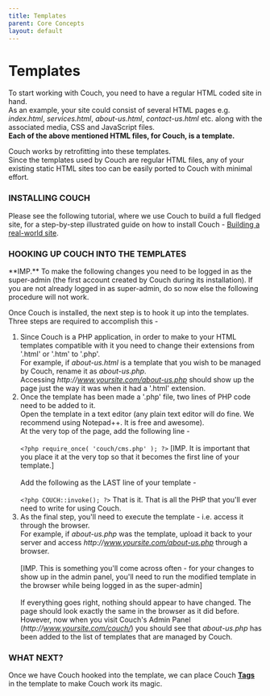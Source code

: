 ```yaml
---
title: Templates
parent: Core Concepts
layout: default
---
```


# Templates

To start working with Couch, you need to have a regular HTML coded site in hand.<br/>
As an example, your site could consist of several HTML pages e.g. _index.html_, _services.html_, _about-us.html_, _contact-us.html_ etc. along with the associated media, CSS and JavaScript files.<br/>
**Each of the above mentioned HTML files, for Couch, is a template.**

Couch works by retrofitting into these templates.<br/>
Since the templates used by Couch are regular HTML files, any of your existing static HTML sites too can be easily ported to Couch with minimal effort.

### INSTALLING COUCH

Please see the following tutorial, where we use Couch to build a full fledged site, for a step-by-step illustrated guide on how to install Couch - [Building a real-world site](../tutorials/portfolio-site/building-a-real-world-site.html).

### HOOKING UP COUCH INTO THE TEMPLATES

<p class="error">**IMP.** To make the following changes you need to be logged in as the super-admin (the first account created by Couch during its installation). If you are not already logged in as super-admin, do so now else the following procedure will not work.</p>

Once Couch is installed, the next step is to hook it up into the templates.<br/>
Three steps are required to accomplish this -

1.  Since Couch is a PHP application, in order to make to your HTML templates compatible with it you need to change their extensions from '.html' or '.htm' to '.php'.<br/>
    For example, if _about-us.html_ is a template that you wish to be managed by Couch, rename it as _about-us.php_.<br/>
    Accessing _http&#58;//www.yoursite.com/about-us.php_ should show up the page just the way it was when it had a '.html' extension.
2.  Once the template has been made a '.php' file, two lines of PHP code need to be added to it.<br/>
    Open the template in a text editor (any plain text editor will do fine. We recommend using Notepad++. It is free and awesome).<br/>
    At the very top of the page, add the following line -<br/>
    <br/>
    ```<?php require_once( 'couch/cms.php' ); ?>```
    \[IMP. It is important that you place it at the very top so that it becomes the first line of your template.\]<br/>
    <br/>
    Add the following as the LAST line of your template -<br/>
    <br/>
    ```<?php COUCH::invoke(); ?>```
    That is it. That is all the PHP that you'll ever need to write for using Couch.
3.  As the final step, you'll need to execute the template - i.e. access it through the browser.<br/>
    For example, if _about-us.php_ was the template, upload it back to your server and access _http&#58;//www.yoursite.com/about-us.php_ through a browser.<br/>
    <br/>
    \[IMP. This is something you'll come across often - for your changes to show up in the admin panel, you'll need to run the modified template in the browser while being logged in as the super-admin\]<br/>
    <br/>
    If everything goes right, nothing should appear to have changed. The page should look exactly the same in the browser as it did before. However, now when you visit Couch's Admin Panel (_http&#58;//www.yoursite.com/couch/_) you should see that _about-us.php_ has been added to the list of templates that are managed by Couch.

### WHAT NEXT?

Once we have Couch hooked into the template, we can place Couch [**Tags**](../tags.html) in the template to make Couch work its magic.
